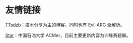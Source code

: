 # 友情链接

[TTsdzb](https://blog.closure.cc/)：技术分享为主的博客，同时也有 Evil ARG 全解析。

[Star](https://invalidnamee.github.io/)：中国石油大学 ACMer，目前主要更新内容为训练赛题解。